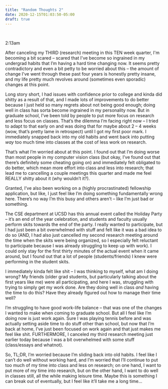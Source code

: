 ```yaml
---
title: "Random Thoughts 2"
date: 2020-12-15T01:03:50-05:00
draft: true
---
```


<br />

2:13am

After canceling my THIRD (research) meeting in this TEN week quarter, I'm becoming a bit scared – scared that I've become so ingrained in my undergrad habits that I’m having a hard time changing now. It seems pretty contradictory and even a bit petty to be worried about this – the amount of change I’ve went through these past four years is honestly pretty insane, and my life pretty much revolves around (sometimes even sporadic) changes at this point.

Long story short, I had issues with confidence prior to college and kinda did shitty as a result of that, and I made lots of improvements to do better because I just held so many regrets about not being good enough; doing well in class has sorta become ingrained in my personality now. But in graduate school, I’ve been told by people to put more focus on research and less focus on classes. That’s the dilemma I’m facing right now – I tried to adapt to that early on and was doing that for maybe about 2 – 4 weeks (wow, that’s pretty lame in retrospect) until I got my first poor mark. I immediately snapped back into my old habits and went back into putting _way_ too much time into classes at the cost of less work on research.

That’s what I’m worried about at this point. I found out that I’m doing worse than most people in my computer vision class (but okay, I’ve found out that there’s definitely some cheating going on) and immediately felt obligated to do better, which mean more effort into class and less into research; that lead me to cancelling a couple meetings this quarter and made me feel REALLY shitty about it (why wouldn’t it?).

Granted, I’ve also been working on a (highly procrastinated) fellowship application, but like, I just feel like I’m doing something fundamentally wrong here. There’s no way I’m this busy and others aren’t – like I’m just bad or something.

The CSE department at UCSD has this annual event called the Holiday Party – it’s an end of the year celebration, and students and faculty usually perform skits towards the end of the party. I really wanted to participate, but I had just been a bit overwhelmed with stuff and felt like it was a bad idea to do so (AND, I had also just cancelled my second research meeting around the time when the skits were being organized, so I especially felt reluctant to participate because I was already struggling to keep up with work). I could only stay for the first thirty minutes of the actual event when it came around, but I found out that a lot of people (students/friends) I knew were performing in the student skits.

I immediately kinda felt like shit – I was thinking to myself, what am I doing wrong? My friends (older grad students, but particularly talking about the first years like me) were all participating, and here I was, struggling with trying to simply get my work done. Are they doing well in class _and_ having the time to do this? Have they already figured out how to manage their time well?

I’m struggling to have good work-life balance – that was one of the changes I wanted to make when coming to graduate school. But all I feel like I’m doing now is just work again. Sure I was playing tennis before and was actually setting aside time to do stuff other than school, but now that I’m back at home, I’ve just been focused on work again and that just makes me feel like shit. FURTHERMORE, I canceled my third research meeting just earlier today because I was a bit overwhelmed with some stuff (class/essays and whatnot).

So, TL;DR, I’m worried because I’m sliding back into old habits. I feel like I can’t do well without working hard, and I’m worried that I’ll continue to put too much of my time into class and less on research; on one hand, I want to put more of my time into research, but on the other hand, I want to do well in classes still, all the while making leisure time. Maybe this is something I can break out of eventually, but I feel like it’ll take me a long time…